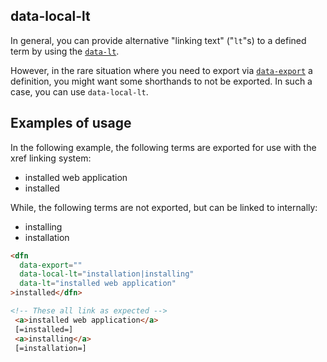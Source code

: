 ## data-local-lt

In general, you can provide alternative "linking text" ("`lt`"s) to a defined term by using the [`data-lt`](data-lt). 

However, in the rare situation where you need to export via [`data-export`](data-export) a definition, you might want some shorthands to not be exported. In such a case, you can use `data-local-lt`.

## Examples of usage

In the following example, the following terms are exported for use with the xref linking system:

 * installed web application 
 * installed

While, the following terms are not exported, but can be linked to internally: 
  
 * installing
 * installation

```HTML
<dfn
  data-export=""
  data-local-lt="installation|installing"
  data-lt="installed web application"
>installed</dfn>

<!-- These all link as expected -->
 <a>installed web application</a>
 [=installed=]
 <a>installing</a>
 [=installation=]
```

